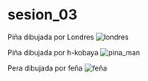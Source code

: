 # sesion_03

Piña dibujada por Londres
![londres](https://user-images.githubusercontent.com/89702911/132761508-ec3d0417-7aa1-4118-aea0-f0f944d10d68.jpeg)

Piña dibujada por h-kobaya
![pina_man](https://user-images.githubusercontent.com/89702911/132761536-fe06b2be-a5ae-4390-84a9-1c74ebace4ec.jpg)

Pera dibujada por feña
![feña](https://user-images.githubusercontent.com/89702911/132761557-920f7e1a-1e29-4138-b7a1-4d9fc3af5cc2.jpeg)
